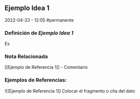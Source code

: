 ## Ejemplo Idea 1
2022-04-23 - 12:05
#permanente

### Definición de _Ejemplo Idea 1_
Es 

### Nota Relacionada
[[Ejemplo de Referencia 1]] - Comentario

### Ejemplos de Referencias:
![[Ejemplo de Referencia 1]] Colocar el fragmento o cita del dato